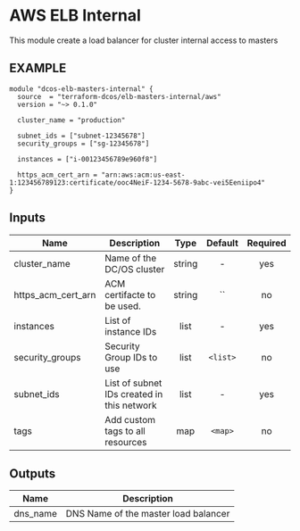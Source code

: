 AWS ELB Internal
============
This module create a load balancer for cluster internal access to masters


EXAMPLE
-------

```hcl
module "dcos-elb-masters-internal" {
  source  = "terraform-dcos/elb-masters-internal/aws"
  version = "~> 0.1.0"

  cluster_name = "production"

  subnet_ids = ["subnet-12345678"]
  security_groups = ["sg-12345678"]

  instances = ["i-00123456789e960f8"]

  https_acm_cert_arn = "arn:aws:acm:us-east-1:123456789123:certificate/ooc4NeiF-1234-5678-9abc-vei5Eeniipo4"
}
```


## Inputs

| Name | Description | Type | Default | Required |
|------|-------------|:----:|:-----:|:-----:|
| cluster_name | Name of the DC/OS cluster | string | - | yes |
| https_acm_cert_arn | ACM certifacte to be used. | string | `` | no |
| instances | List of instance IDs | list | - | yes |
| security_groups | Security Group IDs to use | list | `<list>` | no |
| subnet_ids | List of subnet IDs created in this network | list | - | yes |
| tags | Add custom tags to all resources | map | `<map>` | no |

## Outputs

| Name | Description |
|------|-------------|
| dns_name | DNS Name of the master load balancer |

